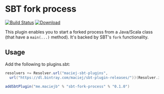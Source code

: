 # SBT fork process

[![Build Status](https://travis-ci.org/maciej/sbt-fork-process.svg)](https://travis-ci.org/maciej/sbt-fork-process)
[![Download](https://api.bintray.com/packages/maciej/sbt-plugin-releases/sbt-fork-process/images/download.svg) ](https://bintray.com/maciej/sbt-plugin-releases/sbt-fork-process/_latestVersion)

This plugin enables you to start a forked process from a Java/Scala class (that have a `main(...)` method).
It's backed by SBT's `fork` functionality.

## Usage
Add the following to plugins.sbt:

```scala
resolvers += Resolver.url("maciej-sbt-plugins",
  url("https://dl.bintray.com/maciej/sbt-plugin-releases/"))(Resolver.ivyStylePatterns)

addSbtPlugin("me.maciejb" % "sbt-fork-process" % "0.1.0")
```
